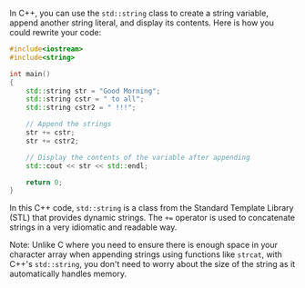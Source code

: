 In C++, you can use the `std::string` class to create a string variable, append another string literal, and display its contents. Here is how you could rewrite your code:

```cpp
#include<iostream>
#include<string>

int main()
{
    std::string str = "Good Morning";
    std::string cstr = " to all";
    std::string cstr2 = " !!!";

    // Append the strings
    str += cstr;
    str += cstr2;

    // Display the contents of the variable after appending
    std::cout << str << std::endl;

    return 0;
}
```

In this C++ code, `std::string` is a class from the Standard Template Library (STL) that provides dynamic strings. The `+=` operator is used to concatenate strings in a very idiomatic and readable way.

Note: Unlike C where you need to ensure there is enough space in your character array when appending strings using functions like `strcat`, with C++'s `std::string`, you don't need to worry about the size of the string as it automatically handles memory.
